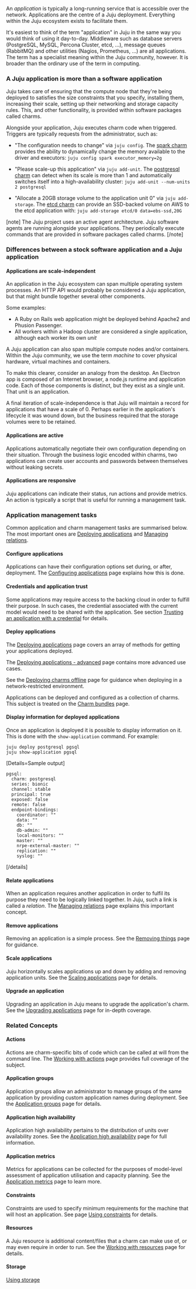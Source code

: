 An *application* is typically a long-running service that is accessible over the network. Applications are the centre of a Juju deployment. Everything within the Juju ecosystem exists to facilitate them. 

It's easiest to think of the term "application" in Juju in the same way you would think of using it day-to-day. Middleware such as database servers (PostgreSQL, MySQL, Percona Cluster, etcd, ...), message queues (RabbitMQ) and other utilities (Nagios, Prometheus, ...) are all applications. The term has a specialist meaning within the Juju community, however. It is broader than the ordinary use of the term in computing.

### A Juju application is more than a software application 

Juju takes care of ensuring that the compute node that they're being deployed to satisfies the size constraints that you specify, installing them, increasing their scale, setting up their networking and storage capacity rules. This, and other functionality, is provided within software packages called charms.

Alongside your application, Juju executes charm code when triggered.  Triggers are typically requests from the administrator, such as:

- "The configuration needs to change" via `juju config`. The [spark charm](https://jaas.ai/spark) provides the ability to dynamically change the memory available to the driver and executors:  `juju config spark executor_memory=2g`

- "Please scale-up this application" via `juju add-unit`. The [postgresql charm](https://jaas.ai/postgresql) can detect when its scale is more than 1 and automatically switches itself into a high-availability cluster: `juju add-unit --num-units 2 postgresql`

- "Allocate a 20GB storage volume to the application unit 0" via `juju add-storage`. The [etcd charm](https://jaas.ai/etcd) can provide an SSD-backed volume on AWS to the etcd application with:  `juju add-storage etcd/0 data=ebs-ssd,20G` 

[note] 
The Juju project uses an active agent architecture. Juju software agents are running alongside your applications. They periodically execute commands that are provided in software packages called charms. 
[/note]


###  Differences between a stock software application and a Juju application

#### Applications are scale-independent

An application in the Juju ecosystem can span multiple operating system processes. An HTTP API would probably be considered a Juju application, but that might bundle together several other components.

Some examples:

- A Ruby on Rails web application might be deployed behind Apache2 and Phusion Passenger. 
- All workers within a Hadoop cluster are considered a single application, although each worker its own _unit_

A Juju application can also span multiple compute nodes and/or containers.  Within the Juju community, we use the term _machine_ to cover physical hardware, virtual machines and containers. 

To make this clearer, consider an analogy from the desktop. An Electron app is composed of an Internet browser, a node.js runtime and application code. Each of those components is distinct, but they exist as a single unit.  That unit is an application.

A final iteration of scale-independence is that Juju will maintain a record for applications that have a scale of 0. Perhaps earlier in the application's lifecycle it was wound down, but the business required that the storage volumes were to be retained.


#### Applications are active

Applications automatically negotiate their own configuration depending on their situation. Through the business logic encoded within charms,  two applications can create user accounts and passwords between themselves without leaking secrets.

#### Applications are responsive

Juju applications can indicate their status, run actions and provide metrics. An action is typically a script that is useful for running a management task. 



<!--
To make this clearer, consider an analogy from the desktop. An Electron app is composed of an Internet browser, a node.js runtime and application code. Each of those components are distinct, but they exist as a single unit.  That unit is an application.

in Juju is a collection of identical application *units* that is installed and configured via a *charm*. A charm represent the distilled knowledge of experts for its corresponding application. They make it easy to reliably and repeatedly deploy applications, which can then be scaled up and down with minimal effort.

Charms are available in the public online [Charm Store](https://jujucharms.com/store) but they can also be developed and run locally. See the [Charm writing guide](/t/charm-writing/1260) if you want to write your own charms.
-->

### Application management tasks

Common application and charm management tasks are summarised below. The most important ones are [Deploying applications](/t/deploying-applications/1062) and [Managing relations](/t/managing-relations/1073).


#### Configure applications
Applications can have their configuration options set during, or after, deployment. The [Configuring applications](/t/configuring-applications/1059) page explains how this is done.

#### Credentials and application trust

Some applications may require access to the backing cloud in order to fulfill their purpose. In such cases, the credential associated with the current model would need to be shared with the application. See section [Trusting an application with a credential](/t/deploying-applications-advanced/1061#heading--trusting-an-application-with-a-credential) for details.


#### Deploy applications

The [Deploying applications](/t/deploying-applications/1062) page covers an array of methods for getting your applications deployed.

The [Deploying applications - advanced](/t/deploying-applications-advanced/1061) page contains more advanced use cases.

See the [Deploying charms offline](/t/deploying-charms-offline/1069) page for guidance when deploying in a network-restricted environment.

Applications can be deployed and configured as a collection of charms. This subject is treated on the [Charm bundles](/t/charm-bundles/1058) page.

#### Display information for deployed applications

Once an application is deployed it is possible to display information on it. This is done with the `show-application` command. For example:

```text
juju deploy postgresql pgsql
juju show-application pgsql
```

[Details=Sample output]

```text
pgsql:
  charm: postgresql
  series: bionic
  channel: stable
  principal: true
  exposed: false
  remote: false
  endpoint-bindings:
    coordinator: ""
    data: ""
    db: ""
    db-admin: ""
    local-monitors: ""
    master: ""
    nrpe-external-master: ""
    replication: ""
    syslog: ""
```
[/details]

#### Relate applications

When an application requires another application in order to fulfil its purpose they need to be logically linked together. In Juju, such a link is called a *relation*. The [Managing relations](/t/managing-relations/1073) page explains this important concept.

#### Remove applications
Removing an application is a simple process. See the [Removing things](/t/removing-things/1063) page for guidance.




#### Scale applications

Juju horizontally scales applications up and down by adding and removing application units. See the [Scaling applications](/t/scaling-applications/1075) page for details.

#### Upgrade an application

Upgrading an application in Juju means to upgrade the application's charm. See the [Upgrading applications](/t/upgrading-applications/1080) page for in-depth coverage.


### Related Concepts

#### Actions
Actions are charm-specific bits of code which can be called at will from the command line. The [Working with actions](/t/working-with-actions/1033) page provides full coverage of the subject.

#### Application groups
Application groups allow an administrator to manage groups of the same application by providing custom application names during deployment. See the [Application groups](/t/application-groups/1076) page for details.

#### Application high availability

Application high availability pertains to the distribution of units over availability zones. See the [Application high availability](/t/application-high-availability/1066) page for full information.

#### Application metrics

Metrics for applications can be collected for the purposes of model-level assessment of application utilisation and capacity planning. See the [Application metrics](/t/application-metrics/1067) page to learn more.

#### Constraints
Constraints are used to specify minimum requirements for the machine that will host an application. See page [Using constraints](/t/using-constraints/1060) for details.

#### Resources

A Juju resource is additional content/files that a charm can make use of, or may even require in order to run. See the [Working with resources](/t/juju-resources/1074) page for details.

#### Storage
[Using storage](/t/using-juju-storage/1079)
